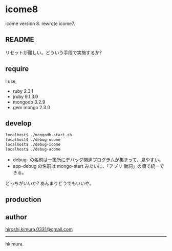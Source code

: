 # icome8

icome version 8.
rewrote icome7.

## README

リセットが難しい。どういう手段で実施するか?

## require

I use,

* ruby 2.3.1
* jruby 9.1.3.0
* mongodb 3.2.9
* gem mongo 2.3.0

## develop

```sh
localhost$ ./mongodb-start.sh
localhost$ ./debug-ucome
localhost$ ./debug-icome
localhost$ ./debug-acome
```

* debug- の名前は一箇所にデバッグ関連プログラムが集まって、見やすい。
* app-debug の名前は mongo-start みたいに、「アプリ 動詞」の順で統一できる。

どっちがいいか? あんまりどうでもいいや。

## production

## author

hiroshi.kimura.0331@gmail.com

---
hkimura.

